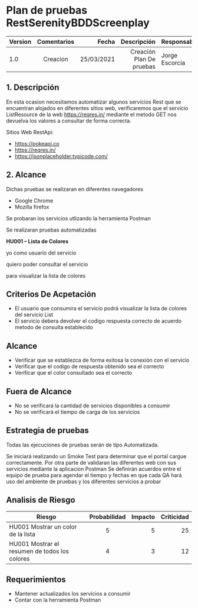 # Plan de pruebas RestSerenityBDDScreenplay

| Version  | Comentarios |Fecha|Descripción|Responsable|
|----------|:-------------:|------:|-------:|---------|
| 1.0  | Creacion  |25/03/2021|Creación Plan De pruebas|Jorge Escorcia|

## 1. Descripción
En esta ocasion necesitamos automatizar algunos servicios Rest que se encuentran alojados en diferentes sitios web, verificaremos que el servicio
ListResource de la web https://reqres.in/ mediante el metodo GET nos devuelva los valores a consultar de forma correcta.

Sitios Web RestApi:
- https://pokeapi.co
- https://reqres.in/
- https://jsonplaceholder.typicode.com/

## 2. Alcance

Dichas pruebas se realizaran en diferentes navegadores
- Google Chrome
- Mozilla firefox

Se probaran los servicios utlizando la herramienta Postman

Se realizaran pruebas automatizadas

**HU001 – Lista de Colores**

  yo como usuario del servicio
  
  quiero poder consultar el servicio
  
  para visualizar la lista de colores
  
## Criterios De Acpetación 
- El usuario que consumira el servicio podrá visualizar la lista de colores del servicio List<Resource>
- El servicio debera devolver el codigo respuesta correcto de acuerdo metodo de consulta establecido
	
## Alcance
- Verificar que se establezca de forma exitosa la conexión con el servicio
- Verificar que el codigo de respuesta obtenido sea el correcto
- Verificar que el color consultado sea el correcto
	
## Fuera de Alcance
- No se verificará la cantidad de servicios disponibles a consumir
- No se verificará el tiempo de carga de los servicios
	
## Estrategia de pruebas
Todas las ejecuciones de pruebas serán de tipo Automatizada.

Se iniciará realizando un Smoke Test para determinar que el portal cargue correctamente.
Por otra parte de validaran las diferentes web con sus servicios mediante la aplicacion Postman
Se definirán acuerdos entre el equipo de prueba para agendar el tiempo y fechas en que cada QA hará uso del ambiente de pruebas
y los diferentes servicios a probar
	
## Analisis de Riesgo
| Riesgo | Probabilidad |Impacto|Criticidad|
|----------|:-------------:|------:|-------:|
|HU001 Mostrar un color de la lista  | 5  |5|25|
|HU001 Mostrar el resumen de todos los colores  | 4  |3|12|
	
## Requerimientos
- Mantener actualizados los servicios a consumir
- Contar con la herramienta Postman
	
	



				
